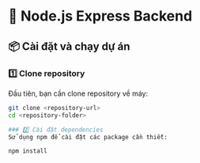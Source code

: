 # 📌 Node.js Express Backend

## 📦 Cài đặt và chạy dự án

### 1️⃣ Clone repository
Đầu tiên, bạn cần clone repository về máy:

```bash
git clone <repository-url>
cd <repository-folder>

### 2️⃣ Cài đặt dependencies
Sử dụng npm để cài đặt các package cần thiết:

npm install
